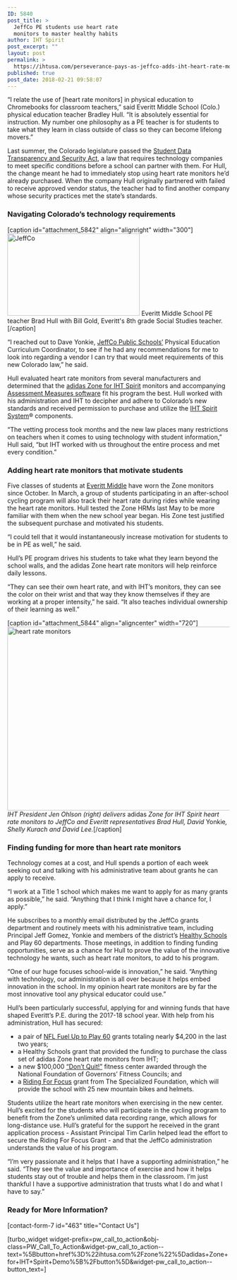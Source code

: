 ```yaml
---
ID: 5840
post_title: >
  JeffCo PE students use heart rate
  monitors to master healthy habits
author: IHT Spirit
post_excerpt: ""
layout: post
permalink: >
  https://ihtusa.com/perseverance-pays-as-jeffco-adds-iht-heart-rate-monitors/
published: true
post_date: 2018-02-21 09:58:07
---
```

<span style="font-weight: 400;">“I relate the use of [heart rate monitors] in physical education to Chromebooks for classroom teachers,” said Everitt Middle School (Colo.) physical education teacher Bradley Hull. “It is absolutely essential for instruction. My number one philosophy as a PE teacher is for students to take what they learn in class outside of class so they can become lifelong movers.”</span>

<span style="font-weight: 400;">Last summer, the Colorado legislature passed the </span><a href="https://www.cde.state.co.us/dataprivacyandsecurity/dplaw-districts" target="_blank" rel="nofollow noopener"><span style="font-weight: 400;">Student Data Transparency and Security Act</span></a><span style="font-weight: 400;">, a law that requires technology companies to meet specific conditions before a school can partner with them. For Hull, the change meant he had to immediately stop using heart rate monitors he’d already purchased. When the company Hull originally partnered with failed to receive approved vendor status, the teacher had to find another company whose security practices met the state’s standards. </span><!--more-->
<h3><b>Navigating Colorado’s technology requirements</b></h3>
[caption id="attachment_5842" align="alignright" width="300"]<a href="https://ihtusa.com/wp-content/uploads/2017/08/Jeffco4-bradwithhistoryteacher.jpg"><img class="size-medium wp-image-5842" src="https://ihtusa.com/wp-content/uploads/2017/08/Jeffco4-bradwithhistoryteacher-300x186.jpg" alt="JeffCo" width="300" height="186" /></a> Everitt Middle School PE teacher Brad Hull with Bill Gold, Everitt's 8th grade Social Studies teacher.[/caption]

<span style="font-weight: 400;">“I reached out to Dave Yonkie, </span><a href="https://jeffco.ss12.sharpschool.com/" target="_blank" rel="nofollow noopener"><span style="font-weight: 400;">JeffCo Public Schools’</span></a><span style="font-weight: 400;"> Physical Education Curriculum Coordinator, to see if he had any recommendations for me to look into regarding a vendor I can try that would meet requirements of this new Colorado law,” he said.</span>

<span style="font-weight: 400;">Hull evaluated heart rate monitors from several manufacturers and determined that the </span><a href="http://ihtusa.com/zone" target="_blank" rel="noopener"><span style="font-weight: 400;">adidas Zone for IHT Spirit</span></a><span style="font-weight: 400;"> monitors and accompanying <a href="https://ihtusa.com/spirit-system/assessment-software/" target="_blank" rel="nofollow noopener">Assessment Measures software</a> fit his program the best. Hull worked with his administration and IHT to decipher and adhere to Colorado’s new standards and received permission to purchase and utilize the <a href="http://ihtusa.com/spirit-system">IHT Spirit System</a>® components.</span>

<span style="font-weight: 400;">“The vetting process took months and the new law places many restrictions on teachers when it comes to using technology with student information,” Hull said, “but IHT worked with us throughout the entire process and met every condition.”</span>
<h3><b>Adding heart rate monitors that motivate students</b></h3>
<span style="font-weight: 400;">Five classes of students at </span><a href="http://everitt.jeffcopublicschools.org/" target="_blank" rel="nofollow noopener"><span style="font-weight: 400;">Everitt Middle</span></a><span style="font-weight: 400;"> have worn the Zone monitors since October. In March, a group of students participating in an after-school cycling program will also track their heart rate during rides while wearing the heart rate monitors. Hull tested the Zone HRMs last May to be more familiar with them when the new school year began. His Zone test justified the subsequent purchase and motivated his students.</span>

<span style="font-weight: 400;">“I could tell that it would instantaneously increase motivation for students to be in PE as well,” he said.</span>

<span style="font-weight: 400;">Hull’s PE program drives his students to take what they learn beyond the school walls, and the adidas Zone heart rate monitors will help reinforce daily lessons.</span>

<span style="font-weight: 400;">“They can see their own heart rate, and with IHT’s monitors, they can see the color on their wrist and that way they know themselves if they are working at a proper intensity,” he said. “It also teaches individual ownership of their learning as well.”</span>

[caption id="attachment_5844" align="aligncenter" width="720"]<a href="https://ihtusa.com/wp-content/uploads/2017/08/Jeffco2-gettingzones-scubbed.jpg"><img class="wp-image-5844 size-full" src="https://ihtusa.com/wp-content/uploads/2017/08/Jeffco2-gettingzones-scubbed.jpg" alt="heart rate monitors" width="720" height="416" /></a> <em>IHT President Jen Ohlson (right) delivers </em>adidas<em> Zone for IHT Spirit heart rate monitors to JeffCo and Everitt representatives Brad Hull, David </em>Yonkie<em>, Shelly Kurach and David Lee.</em>[/caption]
<h3><b>Finding funding for more than heart rate monitors</b></h3>
<span style="font-weight: 400;">Technology comes at a cost, and Hull spends a portion of each week seeking out and talking with his administrative team about grants he can apply to receive. </span>

<span style="font-weight: 400;">“I work at a Title 1 school which makes me want to apply for as many grants as possible,” he said. “Anything that I think I might have a chance for, I apply.”</span>

<span style="font-weight: 400;">He subscribes to a monthly email distributed by the JeffCo grants department and routinely meets with his administrative team, including Principal Jeff Gomez, Yonkie and members of the district’s </span><a href="https://jeffco.ss12.sharpschool.com/services/health_services/healthy_schools" target="_blank" rel="nofollow noopener"><span style="font-weight: 400;">Healthy Schools</span></a><span style="font-weight: 400;"> and Play 60 departments. Those meetings, in addition to finding funding opportunities, serve as a chance for Hull to prove the value of the innovative technology he wants, such as heart rate monitors, to add to his program.</span>

<span style="font-weight: 400;">“One of our huge focuses school-wide is innovation,” he said. “Anything with technology, our administration is all over because it helps embed innovation in the school. In my opinion heart rate monitors are by far the most innovative tool any physical educator could use.”</span>

<span style="font-weight: 400;">Hull’s been particularly successful, applying for and winning funds that have shaped Everitt’s P.E. during the 2017-18 school year. With help from his administration, Hull has secured: </span>
<ul>
 	<li style="font-weight: 400;"><span style="font-weight: 400;">a pair of </span><a href="https://www.fueluptoplay60.com/" target="_blank" rel="nofollow noopener"><span style="font-weight: 400;">NFL Fuel Up to Play 60</span></a><span style="font-weight: 400;"> grants totaling nearly $4,200 in the last two years;</span></li>
 	<li style="font-weight: 400;"><span style="font-weight: 400;">a Healthy Schools grant that provided the funding to purchase the class set of adidas Zone heart rate monitors from IHT; </span></li>
 	<li style="font-weight: 400;"><span style="font-weight: 400;">a new $100,000 </span><a href="https://www.colorado.gov/governor/news/three-colorado-schools-selected-national-don%E2%80%99t-quit-fitness-center-winners" target="_blank" rel="nofollow noopener"><span style="font-weight: 400;">“Don’t Quit!”</span></a><span style="font-weight: 400;"> fitness center awarded through the National Foundation of Governors’ Fitness Councils; and</span></li>
 	<li style="font-weight: 400;"><span style="font-weight: 400;">a </span><a href="https://www.specialized.com/us/en/specialized-foundation-school-program-grant" target="_blank" rel="nofollow noopener"><span style="font-weight: 400;">Riding For Focus</span></a><span style="font-weight: 400;"> grant from The Specialized Foundation, which will provide the school with 25 new mountain bikes and helmets.</span></li>
</ul>
<span style="font-weight: 400;">Students utilize the heart rate monitors when exercising in the new center. Hull’s excited for the students who will participate in the cycling program to benefit from the Zone’s unlimited data recording range, which allows for long-distance use. Hull’s grateful for the support he received in the grant application process - Assistant Principal Tim Carlin helped lead the effort to secure the Riding For Focus Grant - and that the JeffCo administration understands the value of his program.</span>

<span style="font-weight: 400;">“I’m very passionate and it helps that I have a supporting administration,” he said. “They see the value and importance of exercise and how it helps students stay out of trouble and helps them in the classroom. I’m just thankful I have a supportive administration that trusts what I do and what I have to say.”</span>
<h3>Ready for More Information?</h3>
[contact-form-7 id="463" title="Contact Us"]

[turbo_widget widget-prefix=pw_call_to_action&obj-class=PW_Call_To_Action&widget-pw_call_to_action--text=%5Bbutton+href%3D%22ihtusa.com%2Fzone%22%5Dadidas+Zone+for+IHT+Spirit+Demo%5B%2Fbutton%5D&widget-pw_call_to_action--button_text=]